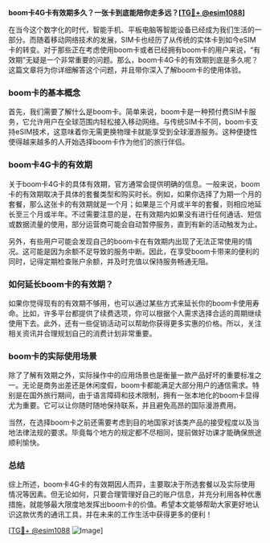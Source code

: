 **boom卡4G卡有效期多久？一张卡到底能陪你走多远？[[TG💪+ @esim1088](https://t.me/s/esim1088)]**

在当今这个数字化的时代，智能手机、平板电脑等智能设备已经成为我们生活的一部分。而随着移动网络技术的发展，SIM卡也经历了从传统的实体卡到如今eSIM卡的转变。对于那些正在考虑使用boom卡或者已经拥有boom卡的用户来说，“有效期”无疑是一个非常重要的问题。那么，boom卡4G卡的有效期到底是多久呢？这篇文章将为你详细解答这个问题，并且带你深入了解boom卡的使用体验。

### boom卡的基本概念

首先，我们需要了解什么是boom卡。简单来说，boom卡是一种预付费SIM卡服务，它允许用户在全球范围内轻松接入移动网络。与传统SIM卡不同，boom卡支持eSIM技术，这意味着你无需更换物理卡就能享受到全球漫游服务。这种便捷性使得越来越多的人开始选择boom卡作为他们的旅行伴侣。

### boom卡4G卡的有效期

关于boom卡4G卡的具体有效期，官方通常会提供明确的信息。一般来说，boom卡的有效期取决于具体的套餐类型和购买时长。例如，如果你选择了为期一个月的套餐，那么这张卡的有效期就是一个月；如果是三个月或半年的套餐，则相应地延长至三个月或半年。不过需要注意的是，在有效期内如果没有进行任何通话、短信或数据流量的使用，部分运营商可能会自动暂停服务，直到有新的活动触发为止。

另外，有些用户可能会发现自己的boom卡在有效期内出现了无法正常使用的情况。这可能是因为余额不足导致的服务中断。因此，在享受boom卡带来的便利的同时，记得定期检查账户余额，并及时充值以保持服务畅通无阻。

### 如何延长boom卡的有效期？

如果你觉得现有的有效期不够用，也可以通过某些方式来延长你的boom卡使用寿命。比如，许多平台都提供了续费选项，你可以根据个人需求选择合适的周期继续使用下去。此外，还有一些促销活动可以帮助你获得更多实惠的价格。所以，关注相关资讯并合理规划自己的消费计划非常重要。

### boom卡的实际使用场景

除了了解有效期之外，实际操作中的应用场景也是衡量一款产品好坏的重要标准之一。无论是商务出差还是休闲度假，boom卡都能满足大部分用户的通信需求。特别是在国外旅行期间，由于语言障碍和技术限制，拥有一张本地化的boom卡显得尤为重要。它可以让你随时随地保持联系，并且避免高昂的国际漫游费用。

当然，在选择boom卡之前还需要考虑到目的地国家对该类产品的接受程度以及当地法律法规的要求。毕竟每个地方的规定都不尽相同，提前做好功课才能确保旅途顺利愉快。

### 总结

综上所述，boom卡4G卡的有效期因人而异，主要取决于所选套餐以及实际使用情况等因素。但无论如何，只要合理管理好自己的账户信息，并充分利用各种优惠措施，就能够最大限度地发挥出boom卡的价值。希望本文能够帮助大家更好地认识这款优秀的通讯工具，并在未来的工作生活中获得更多的便利！

[[TG💪+ @esim1088](https://t.me/s/esim1088) ![Image](https://i.postimg.cc/4NQfJmqS/Snipaste-2025-05-13-00-14-12.png)]